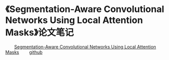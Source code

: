 # 《Segmentation-Aware Convolutional Networks Using Local Attention Masks》论文笔记

&emsp;&emsp;[Segmentation-Aware Convolutional Networks Using Local Attention Masks](https://arxiv.org/pdf/1708.04607.pdf)
&emsp;&emsp;[github](https://github.com/aharley/segaware)